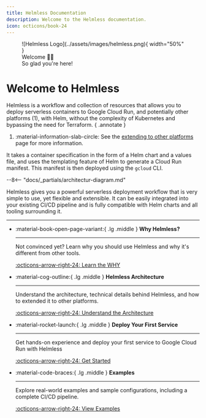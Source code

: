 ```yaml
---
title: Helmless Documentation
description: Welcome to the Helmless documentation.
icon: octicons/book-24
---
```


<figure markdown="span">
  ![Helmless Logo](../assets/images/helmless.png){ width="50%" }
  <figcaption>Welcome 👋🏻<br/>
  So glad you're here!</figcaption>
</figure>

# Welcome to Helmless

Helmless is a workflow and collection of resources that allows you to deploy serverless containers to Google Cloud Run, and potentially other platforms (1), with Helm, without the complexity of Kubernetes and bypassing the need for Terraform.
{ .annotate }

1.   :material-information-slab-circle: See the [extending to other platforms](./helmless/architecture.md) page for more information.

It takes a container specification in the form of a Helm chart and a values file, and uses the templating feature of Helm to generate a Cloud Run manifest. This manifest is then deployed using the `gcloud` CLI.

--8<-- "docs/_partials/architectur-diagram.md"

Helmless gives you a powerful serverless deployment workflow that is very simple to use, yet flexible and extensible. It can be easily integrated into your existing CI/CD pipeline and is fully compatible with Helm charts and all tooling surrounding it.

---

<div class="grid cards" markdown>

-   :material-book-open-page-variant:{ .lg .middle } __Why Helmless?__

    ---

    Not convinced yet? Learn why you should use Helmless and why it's different from other tools.

    [:octicons-arrow-right-24: Learn the WHY](../why-helmless.md)

-   :material-cog-outline:{ .lg .middle } __Helmless Architecture__

    ---

    Understand the architecture, technical details behind Helmless, and how to extended it to other platforms.

    [:octicons-arrow-right-24: Understand the Architecture](./helmless/architecture.md)

-   :material-rocket-launch:{ .lg .middle } __Deploy Your First Service__

    ---

    Get hands-on experience and deploy your first service to Google Cloud Run with Helmless

    [:octicons-arrow-right-24: Get Started](./cloudrun/quickstart.md)

-   :material-code-braces:{ .lg .middle } __Examples__

    ---

    Explore real-world examples and sample configurations, including a complete CI/CD pipeline.

    [:octicons-arrow-right-24: View Examples](./cloudrun/examples.md)

</div>
